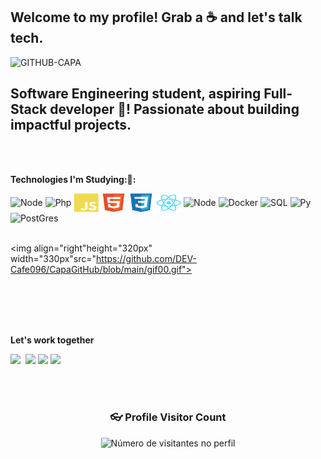 
## Welcome to my profile! Grab a ☕ and let's talk tech.


 ![GITHUB-CAPA](https://github.com/DEV-Cafe096/CapaGitHub/blob/main/Futuristic%20Technology.gif) 
  




## Software Engineering student, aspiring Full-Stack developer 🚀! Passionate about building impactful projects.

   
</div>
    
<div style="display: inline_block"><br>

<br>
 
 <strong>Technologies I'm Studying:🌱:</strong>

         
          
         
  <img align="center" alt="Node" height="40" width="50" src="https://cdn.jsdelivr.net/gh/devicons/devicon@latest/icons/nodejs/nodejs-original-wordmark.svg" />
  <img align="center" alt="Php" height="40" width="50" src="https://cdn.jsdelivr.net/gh/devicons/devicon@latest/icons/php/php-original.svg" />                    
  <img align="center" alt="Js" height="30" width="40" src="https://raw.githubusercontent.com/devicons/devicon/master/icons/javascript/javascript-plain.svg">
  <img align="center" alt="HTML" height="30" width="40" src="https://raw.githubusercontent.com/devicons/devicon/master/icons/html5/html5-original.svg">
  <img align="center" alt="CSS" height="30" width="40" src="https://raw.githubusercontent.com/devicons/devicon/master/icons/css3/css3-original.svg">
  <img align="center" alt="React" height="30" width="40" src="https://raw.githubusercontent.com/devicons/devicon/master/icons/react/react-original.svg">
  <img align="center" alt="Node" height="40" width="50" src="https://cdn.jsdelivr.net/gh/devicons/devicon@latest/icons/typescript/typescript-original.svg" />  
  <img align="center" alt="Docker" height="40" width="50" src="https://cdn.jsdelivr.net/gh/devicons/devicon@latest/icons/docker/docker-original.svg" />  
  <img align="center" alt="SQL" height="40" width="50" src="https://cdn.jsdelivr.net/gh/devicons/devicon@latest/icons/mysql/mysql-original.svg" />  
  <img align="center" alt="Py" height="40" width="50" src="https://cdn.jsdelivr.net/gh/devicons/devicon@latest/icons/python/python-original.svg" />  
  <img align="center" alt="PostGres" height="40" width="50" src="https://cdn.jsdelivr.net/gh/devicons/devicon@latest/icons/postgresql/postgresql-original.svg" />  
  <br>  
</div>
<br>
 
 <img align="right"height="320px" width="330px"src="https://github.com/DEV-Cafe096/CapaGitHub/blob/main/gif00.gif">
 
  

 
<br>
<br>
 

 
<div> 
 <br>
 <br>
 <p><strong>Let's work together</strong></p>

<a href="https://api.whatsapp.com/send/?phone=5551995351233" target="_blank"><img src="https://img.shields.io/badge/-whatsapp-green?style=for-the-badge&logo=WhatsApp&logoColor=white"></a>&nbsp;
 <a href="https://discord.com/channels/@me" target="_blank"><img src="https://img.shields.io/badge/Discord-7289DA?style=for-the-badge&logo=discord&logoColor=white" target="_blank"></a> 
 <a href = "mailto:devcafe096@gmail.com"><img src="https://img.shields.io/badge/-Gmail-%23333?style=for-the-badge&logo=gmail&logoColor=white" target="_blank"></a>
 <a href="https://www.linkedin.com/in/michel-correa-484a0511b/" target="_blank"><img src="https://img.shields.io/badge/-LinkedIn-%230077B5?style=for-the-badge&logo=linkedin&logoColor=white" target="_blank"></a>
 </div>

 <br>
 <br>

 <div align="center">
  <h3><b> 👓 Profile Visitor Count</b></h3>
</div>

<p align="center">
  <img
    src="https://profile-counter.glitch.me/iuricode/count.svg"
    alt="Número de visitantes no perfil"
  />
</p>

